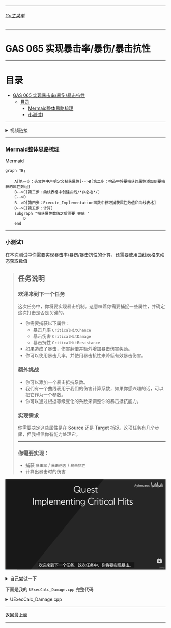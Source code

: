 ___________________________________________________________________________________________
###### [Go主菜单](../MainMenu.md)
___________________________________________________________________________________________

# GAS 065 实现暴击率/暴伤/暴击抗性

___________________________________________________________________________________________

# 目录


- [GAS 065 实现暴击率/暴伤/暴击抗性](#gas-065-实现暴击率暴伤暴击抗性)
  - [目录](#目录)
    - [Mermaid整体思路梳理](#mermaid整体思路梳理)
    - [小测试1](#小测试1)



___________________________________________________________________________________________

<details>
<summary>视频链接</summary>
[17.lmplementing Critical Hits](https://www.bilibili.com/video/BV1JD421E7yC/?p=146&vd_source=9e1e64122d802b4f7ab37bd325a89e6c)

------

</details>

___________________________________________________________________________________________

### Mermaid整体思路梳理

Mermaid

```mermaid
graph TB;

    A[第一步：头文件中声明定义捕获属性]-->B[第二步：构造中将要捕获的属性添加到要捕获的属性数组]
    B-->C[第三步：曲线表格中创建曲线/*非必选*/]
    C-->D
    B-->D[第四步：Execute_Implementation函数中获取捕获属性数值和曲线表格]
    D-->E[第五步：计算]
    subgraph "捕获属性数值之后需要 夹值 "
        D
    end
```



___________________________________________________________________________________________

### 小测试1

在本次测试中你需要实现暴击率/暴伤/暴击抗性的计算，还需要使用曲线表格来动态获取数值

> ## 任务说明
>
> ### 欢迎来到下一个任务
>
> 这次任务中，你将要实现暴击机制。这意味着你需要捕捉一些属性，并确定这次打击是否是关键的。
>
> - 你需要捕获以下属性：
>   - 暴击几率 `CriticalHitChance`
>   - 暴击伤害 `CriticalHitDamage`
>   - 暴击抗性 `CriticalHitResistance`
> - 如果造成了暴击，伤害翻倍并额外增加暴击伤害奖励。
> - 你可以使用暴击几率，并使用暴击抗性来降低有效暴击伤害。
>
> ### 额外挑战
>
> - 你可以添加一个暴击抵抗系数。
> - 我们有一个曲线表用于我们的伤害计算系数，如果你感兴趣的话，可以把它作为一个参数。
> - 你可以通过根据等级变化的系数来调整你的暴击抵抗能力。
>
> ### 实现需求
>
> 你需要决定这些属性是在 **Source** 还是 **Target** 捕捉。这项任务有几个步骤，但我相信你有能力处理它。
>
> ------
>
> ### 你需要实现：
>
> - 捕获 `暴击率` / `暴击伤害` / `暴击抗性`
> - 计算出暴击时的伤害

![](./Image/GAS_065/1.png)

<details>
<summary>自己尝试一下</summary>

> ## 第一步：头文件中声明定义捕获属性
>
> ```cpp
> struct AuraDamageStatics
> {
> DECLARE_ATTRIBUTE_CAPTUREDEF(Armor);
> DECLARE_ATTRIBUTE_CAPTUREDEF(BlockChance);
> DECLARE_ATTRIBUTE_CAPTUREDEF(ArmorPenetration);
> DECLARE_ATTRIBUTE_CAPTUREDEF(CriticalHitChance);      /*暴击率*/
> DECLARE_ATTRIBUTE_CAPTUREDEF(CriticalHitDamage);      /*暴击伤害*/
> DECLARE_ATTRIBUTE_CAPTUREDEF(CriticalHitResistance);   /*暴击抗性*/
> AuraDamageStatics()
> {
> DEFINE_ATTRIBUTE_CAPTUREDEF(UAuraAttributeSet,Armor, Target ,false);
> DEFINE_ATTRIBUTE_CAPTUREDEF(UAuraAttributeSet,BlockChance, Target ,false);
> DEFINE_ATTRIBUTE_CAPTUREDEF(UAuraAttributeSet,ArmorPenetration, Source ,false);
> 
> DEFINE_ATTRIBUTE_CAPTUREDEF(UAuraAttributeSet,CriticalHitChance, Source ,false);      /*暴击率*/
> DEFINE_ATTRIBUTE_CAPTUREDEF(UAuraAttributeSet,CriticalHitDamage, Source ,false);      /*暴击伤害*/
> DEFINE_ATTRIBUTE_CAPTUREDEF(UAuraAttributeSet,CriticalHitResistance, Target ,false);   /*暴击抗性*/
> }
> };
> 
> static const AuraDamageStatics& DamageStatics()
> {
> static AuraDamageStatics DStatics;
> return DStatics;
> }
> ```
>
> ## 第二步：构造中将要捕获的属性添加到要捕获的属性数组
>
> ```cpp
> UExecCalc_Damage::UExecCalc_Damage()
> {
> RelevantAttributesToCapture.Add(DamageStatics().ArmorDef);
> RelevantAttributesToCapture.Add(DamageStatics().BlockChanceDef);
> RelevantAttributesToCapture.Add(DamageStatics().ArmorPenetrationDef);
> 
> RelevantAttributesToCapture.Add(DamageStatics().CriticalHitChanceDef);    /*暴击率*/
> RelevantAttributesToCapture.Add(DamageStatics().CriticalHitDamageDef);    /*暴击伤害*/
> RelevantAttributesToCapture.Add(DamageStatics().CriticalHitResistanceDef); /*暴击抗性*/
> }
> ```
>
> ## 第三步：曲线表格中创建曲线
>
> ![](./Image/GAS_065/2.png)
>
> ## 第四步：Execute_Implementation函数中获取捕获属性数值( 这之后需要 `夹值` )和曲线表格
>
> ```cpp
> float SourceCriticalHitChance = 0.f;/*源 暴击率*/
> ExecutionParams.AttemptCalculateCapturedAttributeMagnitude(DamageStatics().CriticalHitChanceDef, EvaluateParameters, SourceCriticalHitChance);
> SourceCriticalHitChance = FMath::Max<float>(SourceCriticalHitChance,0.f);
> 
> float SourceCriticalHitDamage = 0.f;/*源 暴击伤害*/
> ExecutionParams.AttemptCalculateCapturedAttributeMagnitude(DamageStatics().CriticalHitDamageDef, EvaluateParameters, SourceCriticalHitDamage);
> SourceCriticalHitDamage = FMath::Max<float>(SourceCriticalHitDamage,0.f);
> 
> float TargetCriticalHitResistance = 0.f;/*目标 暴击抗性*/
> ExecutionParams.AttemptCalculateCapturedAttributeMagnitude(DamageStatics().CriticalHitResistanceDef, EvaluateParameters, TargetCriticalHitResistance);
> TargetCriticalHitResistance = FMath::Max<float>(TargetCriticalHitResistance, 0.f);
> 
> //先去蓝图函数库拿 UCharacterClassInfo*
> UCharacterClassInfo* CharacterClassInfo = UAuraAbilitySystemLibrary::GetCharacterClassInfo(Source);
> check(CharacterClassInfo);
> //拿到DataAsset上的曲线表格
> UCurveTable* Curve = CharacterClassInfo->DamageCalculationCoefficients;
> check(Curve);
> 
> FRealCurve* CriticalHitResistanceCurve = CharacterClassInfo->DamageCalculationCoefficients->FindCurve(FName("CriticalHitResistance"),TEXT("CriticalHitResistance is not find !!!"));
> check(CriticalHitResistanceCurve);
> float CriticalHitResistanceCoefficient = CriticalHitResistanceCurve->Eval(Target_ICombatInterface->GetPlayerLevel());
> ```
>
> ## 第五步：计算
>
> #### 这一步就首先要明白一个概念
>
> 暴击抗性，到底影响的是：
>
> - 目标受到暴击的概率？
>
> - 还是降低目标受到暴击伤害后的伤害数值？
>
> 我觉得是第一种
>
> 那么计算方式为：
>
> - `暴击率` = `暴击率` - `目标抗暴击系数` * `抗暴击基数_这是曲线中的值`
> - 如果 `暴击` ? `伤害` = `伤害` * 2 + `暴击伤害` 
> - 这里是先计算 `护甲穿透` 和 `减伤` 之后再计算的 `暴击率` `暴击伤害`
>
> 下面是计算部分的代码：
>
> ```cpp
> // 暴击率 = 暴击率 - 目标抗暴击系数 * 抗暴击基数_这是曲线中的值
> float CriticalHitChance = SourceCriticalHitChance - TargetCriticalHitResistance * CriticalHitResistanceCoefficient;
> 
> const float Random = FMath::RandRange(1, 100);
> 
> // 如果 暴击? 伤害 = 伤害 * 2.f + 暴击伤害 
> Damage = Random < CriticalHitChance ? Damage * 2.f + SourceCriticalHitDamage: Damage;
> ```

------

</details>

下面是我的 `UExecCalc_Damage.cpp` 完整代码



<details>
<summary>UExecCalc_Damage.cpp</summary>

>```CPP
>// Copyright belongs to Li Yunlong.
>
>
>#include "AbilitySystem/ExecCalc/ExecCalc_Damage.h"
>
>#include "AbilitySystemComponent.h"
>#include "AuraGameplayTags.h"
>#include "AbilitySystem/AuraAbilitySystemLibrary.h"
>#include "AbilitySystem/Data/CharacterClassInfo.h"
>#include "Interaction/CombatInterface.h"
>// CriticalHitChance
>// CriticalHitDamage
>// CriticalHitResistance
>UExecCalc_Damage::UExecCalc_Damage()
>{
>    RelevantAttributesToCapture.Add(DamageStatics().ArmorDef);
>    RelevantAttributesToCapture.Add(DamageStatics().BlockChanceDef);
>    RelevantAttributesToCapture.Add(DamageStatics().ArmorPenetrationDef);
>    
>    RelevantAttributesToCapture.Add(DamageStatics().CriticalHitChanceDef);    /*暴击率*/
>    RelevantAttributesToCapture.Add(DamageStatics().CriticalHitDamageDef);    /*暴击伤害*/
>    RelevantAttributesToCapture.Add(DamageStatics().CriticalHitResistanceDef); /*暴击抗性*/
>}
>
>void UExecCalc_Damage::Execute_Implementation(const FGameplayEffectCustomExecutionParameters& ExecutionParams,
>                                              FGameplayEffectCustomExecutionOutput& OutExecutionOutput) const
>{
>    //Super::Execute_Implementation(ExecutionParams, OutExecutionOutput);
>    const UAbilitySystemComponent* Source = ExecutionParams.GetSourceAbilitySystemComponent();
>    const UAbilitySystemComponent* Target = ExecutionParams.GetTargetAbilitySystemComponent();
>
>    AActor* SourceAvatar = Source->GetAvatarActor();
>    AActor* TargetAvatar = Target->GetAvatarActor();
>    TScriptInterface<ICombatInterface> Source_ICombatInterface = SourceAvatar;
>    TScriptInterface<ICombatInterface> Target_ICombatInterface = TargetAvatar;
>    
>
>    const FGameplayEffectSpec GE_Spec = ExecutionParams.GetOwningSpec();
>    
>    FAggregatorEvaluateParameters EvaluateParameters;
>    EvaluateParameters.SourceTags = GE_Spec.CapturedSourceTags.GetAggregatedTags();
>    EvaluateParameters.TargetTags = GE_Spec.CapturedTargetTags.GetAggregatedTags();
>    
>    float Damage = GE_Spec.GetSetByCallerMagnitude(FAuraGameplayTags::Get().Damage);
>
>    float SourceCriticalHitChance = 0.f;/*源 暴击率*/
>    ExecutionParams.AttemptCalculateCapturedAttributeMagnitude(DamageStatics().CriticalHitChanceDef, EvaluateParameters, SourceCriticalHitChance);
>    SourceCriticalHitChance = FMath::Max<float>(SourceCriticalHitChance,0.f);
>    
>    float SourceCriticalHitDamage = 0.f;/*源 暴击伤害*/
>    ExecutionParams.AttemptCalculateCapturedAttributeMagnitude(DamageStatics().CriticalHitDamageDef, EvaluateParameters, SourceCriticalHitDamage);
>    SourceCriticalHitDamage = FMath::Max<float>(SourceCriticalHitDamage,0.f);
>    
>    float TargetCriticalHitResistance = 0.f;/*目标 暴击抗性*/
>    ExecutionParams.AttemptCalculateCapturedAttributeMagnitude(DamageStatics().CriticalHitResistanceDef, EvaluateParameters, TargetCriticalHitResistance);
>    TargetCriticalHitResistance = FMath::Max<float>(TargetCriticalHitResistance, 0.f);
>
>    //先去蓝图函数库拿 UCharacterClassInfo*
>    UCharacterClassInfo* CharacterClassInfo = UAuraAbilitySystemLibrary::GetCharacterClassInfo(Source);
>    check(CharacterClassInfo);
>    //拿到DataAsset上的曲线表格
>    UCurveTable* Curve = CharacterClassInfo->DamageCalculationCoefficients;
>    check(Curve);
>    //拿到表格行ArmorPenetration
>    FRealCurve* CurveRow_ArmorPenetration =  Curve->FindCurve(FName("ArmorPenetration"),TEXT("ArmorPenetration Is Not Find"));
>    check(CurveRow_ArmorPenetration);
>    float ArmorPenetrationCoefficient = CurveRow_ArmorPenetration->Eval(Source_ICombatInterface->GetPlayerLevel());
>    //拿到表格行EffectiveArmor
>    FRealCurve* CurveRow_EffectiveArmor =  Curve->FindCurve(FName("EffectiveArmor"),TEXT("ArmorPenetration Is Not Find"));
>    check(CurveRow_EffectiveArmor);
>    float EffectiveArmorCoefficient = CurveRow_EffectiveArmor->Eval(Target_ICombatInterface->GetPlayerLevel());
>    
>    FRealCurve* CriticalHitResistanceCurve = CharacterClassInfo->DamageCalculationCoefficients->FindCurve(FName("CriticalHitResistance"),TEXT("CriticalHitResistance is not find !!!"));
>    check(CriticalHitResistanceCurve);
>    float CriticalHitResistanceCoefficient = CriticalHitResistanceCurve->Eval(Target_ICombatInterface->GetPlayerLevel());
>    
>    /*
>     * 下面是计算
>     */
>    
>    float TargetBlockChance = 0.f;/*目标 伤害抗性*/
>    ExecutionParams.AttemptCalculateCapturedAttributeMagnitude(DamageStatics().BlockChanceDef,EvaluateParameters,TargetBlockChance);
>    TargetBlockChance = FMath::Max<float>(0.f,TargetBlockChance);
>
>    float SourceArmorPenetration = 0.f;/*源 护甲穿透*/
>    ExecutionParams.AttemptCalculateCapturedAttributeMagnitude(DamageStatics().ArmorPenetrationDef,EvaluateParameters,SourceArmorPenetration);
>    SourceArmorPenetration = FMath::Max<float>(SourceArmorPenetration,0.f);
>
>    float TargetArmor = 0.f;/*目标 护甲*/
>    ExecutionParams.AttemptCalculateCapturedAttributeMagnitude(DamageStatics().ArmorDef,EvaluateParameters,TargetArmor);
>    TargetArmor = FMath::Max<float>(TargetArmor,0.f);
>
>    
>    const float Blocked = FMath::RandRange(1, 100);
>    // 如果 被格挡? 伤害 = 伤害 * 0.5f 
>    Damage = Blocked < TargetBlockChance ? Damage *= 0.5f : Damage;
>    
>    //使用基数1,计算目标还剩的护甲值
>    const float EffectiveArmor = TargetArmor *= (100 - SourceArmorPenetration * ArmorPenetrationCoefficient ) / 100.f;
>    
>    //还剩的护甲乘以一个基数2,再计算伤害百分比
>    Damage *= (100 - EffectiveArmor * EffectiveArmorCoefficient ) / 100.f;
>    
>    // 暴击率 = 暴击率 - 目标抗暴击系数 * 抗暴击基数_这是曲线中的值
>    float CriticalHitChance = SourceCriticalHitChance - TargetCriticalHitResistance * CriticalHitResistanceCoefficient;
>    
>    const float Random = FMath::RandRange(1, 100);
>
>    // 如果 暴击? 伤害 = 伤害 * 2.f + 暴击伤害 
>    Damage = Random < CriticalHitChance ? Damage * 2.f + SourceCriticalHitDamage: Damage;
>    
>    
>    
>    
>    const FGameplayModifierEvaluatedData EvaluatedData = FGameplayModifierEvaluatedData(UAuraAttributeSet::GetIncomingDamageAttribute(), EGameplayModOp::Override, Damage);
>    
>    OutExecutionOutput.AddOutputModifier(EvaluatedData);
>}
>```

------

</details>




___________________________________________________________________________________________

[返回最上面](#Go主菜单)

___________________________________________________________________________________________